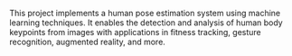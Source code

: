 This project implements a human pose estimation system using machine learning techniques. It enables the detection and analysis of human body keypoints from images  with applications in fitness tracking, gesture recognition, augmented reality, and more.
